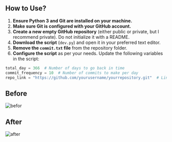 ## How to Use?

1. **Ensure Python 3 and Git are installed on your machine.**
2. **Make sure Git is configured with your GitHub account.**
3. **Create a new empty GitHub repository** (either public or private, but I recommend private). Do not initialize it with a README.
4. **Download the script** (`dev.py`) and open it in your preferred text editor.
5. **Remove the `commit.txt` file** from the repository folder.
6. **Configure the script** as per your needs. Update the following variables in the script:

```python
total_day = 366  # Number of days to go back in time
commit_frequency = 10  # Number of commits to make per day
repo_link = "https://github.com/yourusername/yourrepository.git"  # Link to your GitHub repository
```

## Before
![befor](https://i.postimg.cc/d1NGrsSX/unactive-commit.png "before")

## After
![after](https://i.postimg.cc/SRLQsn0R/after.png "after")
